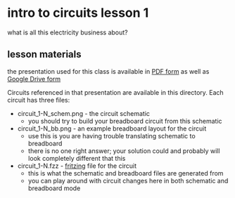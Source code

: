 # intro to circuits lesson 1
what is all this electricity business about?

## lesson materials
the presentation used for this class is available in [PDF form](lesson1.pdf) as well as [Google Drive form](https://docs.google.com/presentation/d/15GSJ7vIjcBHzid15Rd07gUInJye-16uV2sa6j8g2wJ4/edit?usp=sharing)

Circuits referenced in that presentation are available in this directory. Each circuit has three files:

* circuit_1-N_schem.png - the circuit schematic
    * you should try to build your breadboard circuit from this schematic
* circuit_1-N_bb.png - an example breadboard layout for the circuit
    * use this is you are having trouble translating schematic to breadboard
    * there is no one right answer; your solution could and probably will look completely different that this
* circuit_1-N.fzz - [fritzing](http://fritzing.org/) file for the circuit
    * this is what the schematic and breadboard files are generated from
    * you can play around with circuit changes here in both schematic and breadboard mode
    